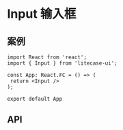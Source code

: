 # Input 输入框

## 案例

```tsx
import React from 'react';
import { Input } from 'litecase-ui';

const App: React.FC = () => (
 return <Input />
);

export default App
```

## API
